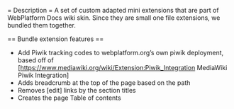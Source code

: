 = Description =
A set of custom adapted mini extensions that are part of WebPlatform Docs wiki skin. Since they are small one file extensions, we bundled them together.

== Bundle extension features ==
* Add Piwik tracking codes to webplatform.org’s own piwik deployment, based off of [https://www.mediawiki.org/wiki/Extension:Piwik_Integration MediaWiki Piwik Integration]
* Adds breadcrumb at the top of the page based on the path
* Removes <nowiki>[edit]</nowiki> links by the section titles
* Creates the page Table of contents
